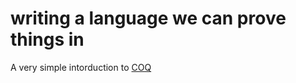 # writing a language we can prove things in 

A very simple intorduction to [COQ](https://mdnahas.github.io/doc/nahas_tutorial)


